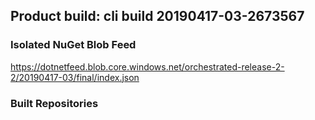 ## Product build: cli build 20190417-03-2673567

### Isolated NuGet Blob Feed
https://dotnetfeed.blob.core.windows.net/orchestrated-release-2-2/20190417-03/final/index.json

### Built Repositories
